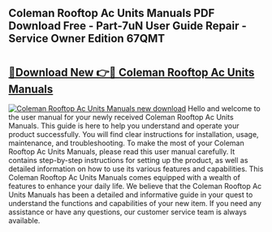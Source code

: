 ## Coleman Rooftop Ac Units Manuals PDF Download Free - Part-7uN User Guide Repair - Service Owner Edition 67QMT

# <h2><a href="http://bc81333.oget.top/?id=Coleman+Rooftop+Ac+Units+Manuals">🔗Download New 👉🔴 Coleman Rooftop Ac Units Manuals</a></h2>

[![Coleman Rooftop Ac Units Manuals new download](https://i.imgur.com/5g1atiW.png)](http://bc81333.oget.top/?id=Coleman+Rooftop+Ac+Units+Manuals)
Hello and welcome to the user manual for your newly received Coleman Rooftop Ac Units Manuals. This guide is here to help you understand and operate your product successfully. You will find clear instructions for installation, usage, maintenance, and troubleshooting. To make the most of your Coleman Rooftop Ac Units Manuals, please read this user manual carefully. It contains step-by-step instructions for setting up the product, as well as detailed information on how to use its various features and capabilities. This Coleman Rooftop Ac Units Manuals comes equipped with a wealth of features to enhance your daily life. We believe that the Coleman Rooftop Ac Units Manuals has been a detailed and informative guide in your quest to understand the functions and capabilities of your new item. If you need any assistance or have any questions, our customer service team is always available.
